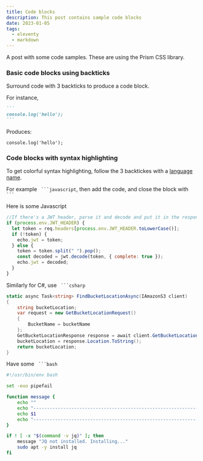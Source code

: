```yaml
---
title: Code blocks
description: This post contains sample code blocks
date: 2023-01-05
tags:
  - eleventy
  - markdown
---
```


A post with some code samples. These are using the Prism CSS library.

### Basic code blocks using backticks

Surround code with 3 backticks to produce a code block.

For instance,

````markdown
```
console.log('hello');
```
````

Produces:

```
console.log('hello');
```

### Code blocks with syntax highlighting

To get colorful syntax highlighting, follow the 3 backtickes with a [language name](https://prismjs.com/#languages-list).

For example ` ```javascript`, then add the code, and close the block with ` ``` `

Here is some Javascript

```javascript
//If there's a JWT header, parse it and decode and put it in the response
if (process.env.JWT_HEADER) {
  let token = req.headers[process.env.JWT_HEADER.toLowerCase()];
  if (!token) {
    echo.jwt = token;
  } else {
    token = token.split(" ").pop();
    const decoded = jwt.decode(token, { complete: true });
    echo.jwt = decoded;
  }
}
```

Similarly for C#, use ` ```csharp`

```csharp
static async Task<string> FindBucketLocationAsync(IAmazonS3 client)
{
    string bucketLocation;
    var request = new GetBucketLocationRequest()
    {
        BucketName = bucketName
    };
    GetBucketLocationResponse response = await client.GetBucketLocationAsync(request);
    bucketLocation = response.Location.ToString();
    return bucketLocation;
}
```

Have some ` ```bash`

```bash
#!/usr/bin/env bash

set -euo pipefail

function message {
    echo ""
    echo "---------------------------------------------------------------"
    echo $1
    echo "---------------------------------------------------------------"
}

if ! [ -x "$(command -v jq)" ]; then
    message "JQ not installed. Installing..."
    sudo apt -y install jq
fi
```

```

```
